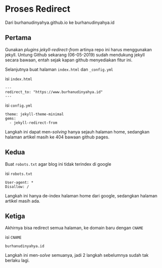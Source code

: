 # Proses Redirect 

Dari burhanudinyahya.github.io ke burhanudinyahya.id

## Pertama

Gunakan _plugins_ _jekyll-redirect-from_ artinya repo ini harus menggunakan jekyll.
Untung Github sekarang (06-05-2019) sudah mendukung jekyll secara bawaan, entah sejak kapan github menyediakan fitur ini.

Selanjutnya buat halaman `index.html` dan `_config.yml`

isi `index.html`
```
---
redirect_to: "https://www.burhanudinyahya.id"
---
```

isi `config.yml`
```
theme: jekyll-theme-minimal
gems:
  - jekyll-redirect-from
```
  
Langkah ini dapat men-_solving_ hanya sejauh halaman home, sedangkan halaman artikel masih ke 404 bawaan github pages.

## Kedua

Buat `robots.txt` agar blog ini tidak terindex di google

isi `robots.txt`
```
User-agent: *
Disallow: /
```

Langkah ini hanya de-index halaman home dari google, sedangkan halaman artikel masih ada.

## Ketiga

Akhirnya bisa redirect semua halaman, ke domain baru dengan `CNAME`

isi `CNAME`
```
burhanudinyahya.id
```

Langkah ini men-_solve_ semuanya, jadi 2 langkah sebelumnya sudah tak berlaku lagi.
